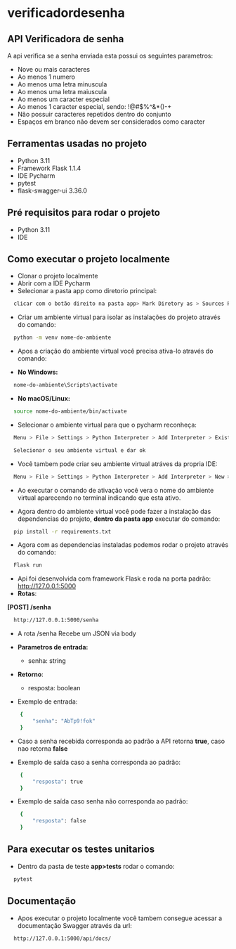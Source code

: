 # verificadordesenha

## API Verificadora de senha

A api verifica se a senha enviada esta possui os seguintes parametros:

- Nove ou mais caracteres
- Ao menos 1 numero
- Ao menos uma letra minuscula
- Ao menos uma letra maiuscula
- Ao menos um caracter especial
- Ao menos 1 caracter especial, sendo: !@#$%^&*()-+
- Não possuir caracteres repetidos dentro do conjunto
- Espaços em branco não devem ser considerados como caracter

## Ferramentas usadas no projeto

- Python 3.11
- Framework Flask 1.1.4
- IDE Pycharm
- pytest
- flask-swagger-ui 3.36.0

## Pré requisitos para rodar o projeto

- Python 3.11
- IDE

## Como executar o projeto localmente

- Clonar o projeto localmente
- Abrir com a IDE Pycharm
- Selecionar a pasta app como diretorio principal: 
```sh 
  clicar com o botão direito na pasta app> Mark Diretory as > Sources Root
```
- Criar um ambiente virtual para isolar as instalações do projeto através do comando:

```sh 
  python -m venv nome-do-ambiente
```
- Apos a criação do ambiente virtual você precisa ativa-lo através do comando:

- **No Windows:**
```sh
  nome-do-ambiente\Scripts\activate
```
- **No macOS/Linux:**
```sh
  source nome-do-ambiente/bin/activate
```
- Selecionar o ambiente virtual para que o pycharm reconheça:
```sh
  Menu > File > Settings > Python Interpreter > Add Interpreter > Existing

  Selecionar o seu ambiente virtual e dar ok
```
- Você tambem pode criar seu ambiente virtual atráves da propria IDE:
```sh
  Menu > File > Settings > Python Interpreter > Add Interpreter > New > Ok > 

```

- Ao executar o comando de ativação você vera o nome do ambiente virtual aparecendo no terminal indicando que esta ativo.

- Agora dentro do ambiente virtual você pode fazer a instalação das dependencias do projeto, **dentro da pasta app** executar do comando: 
```sh
  pip install -r requirements.txt
```
- Agora com as dependencias instaladas podemos rodar o projeto através do comando: 
```sh
  Flask run
```

- Api foi desenvolvida com framework Flask e roda na porta padrão: http://127.0.0.1:5000
- **Rotas**: 

**[POST]  /senha**

```sh
  http://127.0.0.1:5000/senha
```
- A rota /senha Recebe um JSON via body
- **Parametros de entrada:**
  - senha: string

- **Retorno**: 
  - resposta: boolean
  
- Exemplo de entrada:
```sh
  	{
		"senha": "AbTp9!fok"
	}
```
- Caso a senha recebida corresponda ao padrão a API retorna **true**, caso nao retorna **false**


- Exemplo de saída caso a senha corresponda ao padrão:
```sh
  	{
		"resposta": true
	}
```
- Exemplo de saída caso senha não corresponda ao padrão:
```sh
  	{
		"resposta": false
	}
```

## Para executar os testes unitarios
 
- Dentro da pasta de teste **app>tests** rodar o comando: 
```sh
  pytest
```
## Documentação
 
- Apos executar o projeto localmente você tambem consegue acessar a documentação Swagger através da url:  
```sh
  http://127.0.0.1:5000/api/docs/
```